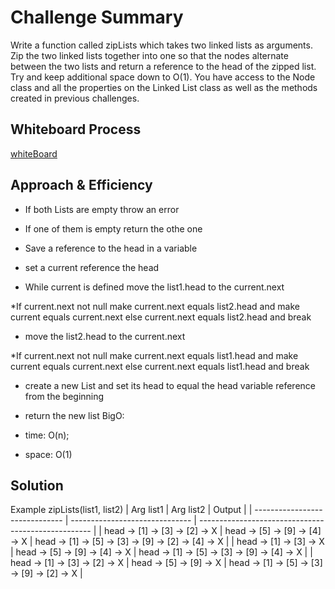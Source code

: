 # Challenge Summary
<!-- Description of the challenge -->
Write a function called zipLists which takes two linked lists as arguments. Zip the two linked lists together into one so that the nodes alternate between the two lists and return a reference to the head of the zipped list. Try and keep additional space down to O(1). You have access to the Node class and all the properties on the Linked List class as well as the methods created in previous challenges.

## Whiteboard Process
<!-- Embedded whiteboard image -->

[whiteBoard](../../../../assets/../../assets/zipLL.jpeg.jpeg)

## Approach & Efficiency
<!-- What approach did you take? Why? What is the Big O space/time for this approach? -->

* If both Lists are empty throw an error

* If one of them is empty return the othe one

* Save a reference to the head in a variable

* set a current reference the head

* While current is defined move the list1.head to the current.next

*If current.next not null make current.next equals list2.head and make current equals current.next else current.next equals list2.head and break

* move the list2.head to the current.next

*If current.next not null make current.next equals list1.head and make current equals current.next else current.next equals list1.head and break

* create a new List and set its head to equal the head variable reference from the beginning

* return the new list
BigO:

* time: O(n);
* space: O(1)

## Solution
<!-- Show how to run your code, and examples of it in action -->
Example
zipLists(list1, list2)
| Arg list1                      | Arg list2                      | Output                                              |
| ------------------------------ | ------------------------------ | --------------------------------------------------- |
| head -> [1] -> [3] -> [2] -> X | head -> [5] -> [9] -> [4] -> X | head -> [1] -> [5] -> [3] -> [9] -> [2] -> [4] -> X |
| head -> [1] -> [3] -> X        | head -> [5] -> [9] -> [4] -> X | head -> [1] -> [5] -> [3] -> [9] -> [4] -> X        |
| head -> [1] -> [3] -> [2] -> X | head -> [5] -> [9] -> X        | head -> [1] -> [5] -> [3] -> [9] -> [2] -> X        |
